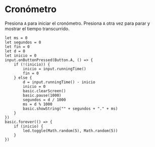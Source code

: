 # Cronómetro

Presiona ``A`` para iniciar el cronómetro. Presiona ``A`` otra vez para parar y mostrar el tiempo transcurrido.

```blocks
let ms = 0
let segundos = 0
let fin = 0
let d = 0
let inicio = 0
input.onButtonPressed(Button.A, () => {
    if (!(inicio)) {
        inicio = input.runningTime()
        fin = 0
    } else {
        d = input.runningTime() - inicio
        inicio = 0
        basic.clearScreen()
        basic.pause(1000)
        segundos = d / 1000
        ms = d % 1000
        basic.showString("" + segundos + "." + ms)
    }
})
basic.forever(() => {
    if (inicio) {
        led.toggle(Math.random(5), Math.random(5))
    }
})
```